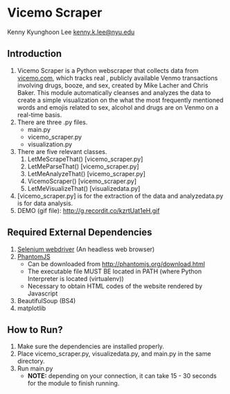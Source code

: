 # Vicemo Scraper

Kenny Kyunghoon Lee
kenny.k.lee@nyu.edu




## Introduction
1. Vicemo Scraper is a Python webscraper that collects data from [vicemo.com](http://www.vicemo.com/), which tracks real
, publicly available Venmo transactions involving drugs, booze, and sex, created by Mike Lacher and Chris Baker. 
This module automatically cleanses and analyzes the data to create a simple visualization on the what the most 
frequently mentioned words and emojis related to sex, alcohol and drugs are on Venmo on a real-time basis.
2. There are three .py files.
    * main.py
    * vicemo_scraper.py
    * visualization.py
2. There are five relevant classes.
    1. LetMeScrapeThat()    [vicemo_scraper.py]
    2. LetMeParseThat()     [vicemo_scraper.py]
    3. LetMeAnalyzeThat()   [vicemo_scraper.py]
    4. VicemoScraper()      [vicemo_scraper.py]
    5. LetMeVisualizeThat() [visualizedata.py]
3. [vicemo_scraper.py] is for the extraction of the data and analyzedata.py is for data analysis.
4. DEMO (gif file): http://g.recordit.co/kzrtUat1eH.gif

## Required External Dependencies
1. [Selenium webdriver](http://www.seleniumhq.org/projects/webdriver/) (An headless web browser)
2. [PhantomJS](http://phantomjs.org/)
    * Can be downloaded from http://phantomjs.org/download.html
    * The executable file MUST BE located in PATH (where Python Interpreter is located (virtualenv))
    * Necessary to obtain HTML codes of the website rendered by Javascript
3. BeautifulSoup (BS4)
4. matplotlib

## How to Run?
1. Make sure the dependencies are installed properly.
2. Place vicemo_scraper.py, visualizedata.py, and main.py in the same directory.
3. Run main.py
    * __NOTE:__ depending on your connection, it can take 15 - 30 seconds for the module to finish running. 
